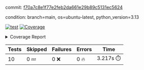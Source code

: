 commit: [f70a7c8e1f77e2feb2da661e29b89c5131ec5624](https://github.com/rcmdnk/hydra-utils/tree/f70a7c8e1f77e2feb2da661e29b89c5131ec5624)

condition: branch=main, os=ubuntu-latest, python_version=3.13

[![test](https://github.com/rcmdnk/hydra-utils/actions/workflows/test.yml/badge.svg)](https://github.com/rcmdnk/hydra-utils/actions/runs/16133486221)
<a href="https://github.com/rcmdnk/hydra-utils/blob/f70a7c8e1f77e2feb2da661e29b89c5131ec5624/README.md"><img alt="Coverage" src="https://img.shields.io/badge/Coverage-72%25-yellow.svg" /></a><details><summary>Coverage Report </summary><table><tr><th>File</th><th>Stmts</th><th>Miss</th><th>Cover</th><th>Missing</th></tr><tbody><tr><td colspan="5"><b>src/hydra_utils</b></td></tr><tr><td>&nbsp; &nbsp;<a href="https://github.com/rcmdnk/hydra-utils/blob/f70a7c8e1f77e2feb2da661e29b89c5131ec5624/src/hydra_utils/utils.py">utils.py</a></td><td>184</td><td>54</td><td>71%</td><td><a href="https://github.com/rcmdnk/hydra-utils/blob/f70a7c8e1f77e2feb2da661e29b89c5131ec5624/src/hydra_utils/utils.py#L12">12</a>, <a href="https://github.com/rcmdnk/hydra-utils/blob/f70a7c8e1f77e2feb2da661e29b89c5131ec5624/src/hydra_utils/utils.py#L20-L25">20&ndash;25</a>, <a href="https://github.com/rcmdnk/hydra-utils/blob/f70a7c8e1f77e2feb2da661e29b89c5131ec5624/src/hydra_utils/utils.py#L76-L78">76&ndash;78</a>, <a href="https://github.com/rcmdnk/hydra-utils/blob/f70a7c8e1f77e2feb2da661e29b89c5131ec5624/src/hydra_utils/utils.py#L84-L85">84&ndash;85</a>, <a href="https://github.com/rcmdnk/hydra-utils/blob/f70a7c8e1f77e2feb2da661e29b89c5131ec5624/src/hydra_utils/utils.py#L107">107</a>, <a href="https://github.com/rcmdnk/hydra-utils/blob/f70a7c8e1f77e2feb2da661e29b89c5131ec5624/src/hydra_utils/utils.py#L109">109</a>, <a href="https://github.com/rcmdnk/hydra-utils/blob/f70a7c8e1f77e2feb2da661e29b89c5131ec5624/src/hydra_utils/utils.py#L133">133</a>, <a href="https://github.com/rcmdnk/hydra-utils/blob/f70a7c8e1f77e2feb2da661e29b89c5131ec5624/src/hydra_utils/utils.py#L136-L137">136&ndash;137</a>, <a href="https://github.com/rcmdnk/hydra-utils/blob/f70a7c8e1f77e2feb2da661e29b89c5131ec5624/src/hydra_utils/utils.py#L154-L157">154&ndash;157</a>, <a href="https://github.com/rcmdnk/hydra-utils/blob/f70a7c8e1f77e2feb2da661e29b89c5131ec5624/src/hydra_utils/utils.py#L159-L160">159&ndash;160</a>, <a href="https://github.com/rcmdnk/hydra-utils/blob/f70a7c8e1f77e2feb2da661e29b89c5131ec5624/src/hydra_utils/utils.py#L175-L177">175&ndash;177</a>, <a href="https://github.com/rcmdnk/hydra-utils/blob/f70a7c8e1f77e2feb2da661e29b89c5131ec5624/src/hydra_utils/utils.py#L182-L184">182&ndash;184</a>, <a href="https://github.com/rcmdnk/hydra-utils/blob/f70a7c8e1f77e2feb2da661e29b89c5131ec5624/src/hydra_utils/utils.py#L197-L200">197&ndash;200</a>, <a href="https://github.com/rcmdnk/hydra-utils/blob/f70a7c8e1f77e2feb2da661e29b89c5131ec5624/src/hydra_utils/utils.py#L211-L214">211&ndash;214</a>, <a href="https://github.com/rcmdnk/hydra-utils/blob/f70a7c8e1f77e2feb2da661e29b89c5131ec5624/src/hydra_utils/utils.py#L216">216</a>, <a href="https://github.com/rcmdnk/hydra-utils/blob/f70a7c8e1f77e2feb2da661e29b89c5131ec5624/src/hydra_utils/utils.py#L241-L253">241&ndash;253</a>, <a href="https://github.com/rcmdnk/hydra-utils/blob/f70a7c8e1f77e2feb2da661e29b89c5131ec5624/src/hydra_utils/utils.py#L272">272</a>, <a href="https://github.com/rcmdnk/hydra-utils/blob/f70a7c8e1f77e2feb2da661e29b89c5131ec5624/src/hydra_utils/utils.py#L279">279</a>, <a href="https://github.com/rcmdnk/hydra-utils/blob/f70a7c8e1f77e2feb2da661e29b89c5131ec5624/src/hydra_utils/utils.py#L304">304</a>, <a href="https://github.com/rcmdnk/hydra-utils/blob/f70a7c8e1f77e2feb2da661e29b89c5131ec5624/src/hydra_utils/utils.py#L307-L310">307&ndash;310</a>, <a href="https://github.com/rcmdnk/hydra-utils/blob/f70a7c8e1f77e2feb2da661e29b89c5131ec5624/src/hydra_utils/utils.py#L314">314</a></td></tr><tr><td><b>TOTAL</b></td><td><b>195</b></td><td><b>54</b></td><td><b>72%</b></td><td>&nbsp;</td></tr></tbody></table></details>

| Tests | Skipped | Failures | Errors | Time |
| ----- | ------- | -------- | -------- | ------------------ |
| 10 | 0 :zzz: | 0 :x: | 0 :fire: | 3.217s :stopwatch: |

